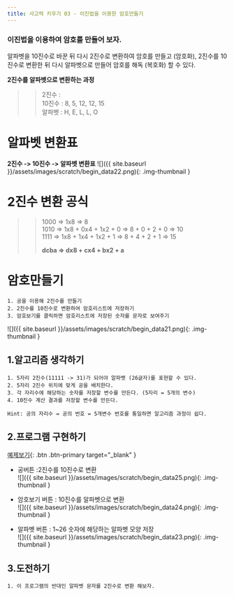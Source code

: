```yaml
---
title: 사고력 키우기 03 - 이진법을 이용한 암호만들기
---
```


### **이진법을 이용하여 암호를 만들어 보자.**    

알파벳을 10진수로 바꾼 뒤 다시 2진수로 변환하여 암호를 만들고 (암호화), 
2진수를 10진수로 변환한 뒤 다시 알파벳으로 만들어 암호를 해독 (복호화) 할 수 있다.

**2진수를 알파벳으로 변환하는 과정**
>> 2진수 :     
>> 10진수 : 8, 5, 12, 12, 15    
>> 알파벳 : H, E, L, L, O    

# 알파벳 변환표
**2진수 -> 10진수 -> 알파벳 변환표**
![]({{ site.baseurl }}/assets/images/scratch/begin_data22.png){: .img-thumbnail }

# 2진수 변환 공식
>> 1000 => 1x8 => 8    
>> 1010 => 1x8 + 0x4 + 1x2 + 0 => 8 + 0 + 2 + 0 => 10    
>> 1111 => 1x8 + 1x4 + 1x2 + 1 => 8 + 4 + 2 + 1 => 15    
>>    
>> **dcba => dx8 + cx4 + bx2 + a**    

# 암호만들기 
```
1. 공을 이용해 2진수를 만들기
2. 2진수를 10진수로 변환하여 암호리스트에 저장하기
3. 암호보기를 클릭하면 암호리스트에 저장된 숫자를 문자로 보여주기
```

![]({{ site.baseurl }}/assets/images/scratch/begin_data21.png){: .img-thumbnail }


## 1.알고리즘 생각하기

```
1. 5자리 2진수(11111 -> 31)가 되어야 알파벳 (26글자)를 표현할 수 있다.
2. 5자리 2진수 위치에 맞게 공을 배치한다. 
3. 각 자리수에 해당하는 숫자를 저장할 변수를 만든다. (5자리 = 5개의 변수)
4. 10진수 계산 결과를 저장할 변수를 만든다. 

Hint: 공의 자리수 = 공의 번호 = 5개변수 번호를 통일하면 알고리즘 과정이 쉽다.
```



## 2.프로그램 구현하기

[예제보기](https://scratch.mit.edu/projects/609105285/){: .btn .btn-primary target="_blank" }    
    

+ 공버튼 :2진수를 10진수로 변환    
![]({{ site.baseurl }}/assets/images/scratch/begin_data25.png){: .img-thumbnail }    

+ 암호보기 버튼 : 10진수를 알파벳으로 변환    
![]({{ site.baseurl }}/assets/images/scratch/begin_data24.png){: .img-thumbnail }    

+ 알파벳 버튼 : 1~26 숫자에 해당하는 알파벳 모양 저장    
![]({{ site.baseurl }}/assets/images/scratch/begin_data23.png){: .img-thumbnail }    


## 3.도전하기
```
1. 이 프로그램의 반대인 알파벳 문자를 2진수로 변환 해보자.
```

    